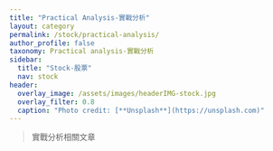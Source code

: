 ```yaml
---
title: "Practical Analysis-實戰分析"
layout: category
permalink: /stock/practical-analysis/
author_profile: false
taxonomy: Practical analysis-實戰分析
sidebar:
  title: "Stock-股票"
  nav: stock
header:
  overlay_image: /assets/images/headerIMG-stock.jpg
  overlay_filter: 0.8
  caption: "Photo credit: [**Unsplash**](https://unsplash.com)"
---
```


> 實戰分析相關文章
<!--stackedit_data:
eyJoaXN0b3J5IjpbNDQwMTk1MjY3XX0=
-->
